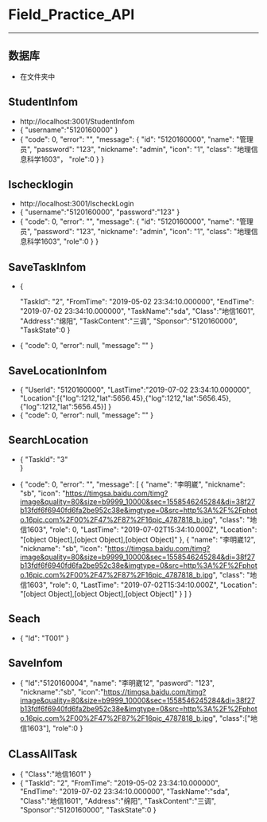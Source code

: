 # Field_Practice_API
---
## 数据库
+ 在文件夹中
## StudentInfom
+ http://localhost:3001/StudentInfom
+ {
	"username":"5120160000"
}
+ {
    "code": 0,
    "error": "",
    "message": {
        "id": "5120160000",
        "name": "管理员",
        "password": "123",
        "nickname": "admin",
        "icon": "1",
        "class": "地理信息科学1603"，
        "role":0
    }
}
## Ischecklogin
+ http://localhost:3001/IscheckLogin
+ {
	"username":"5120160000",
	"password":"123"
}
+ {
    "code": 0,
    "error": "",
    "message": {
        "id": "5120160000",
        "name": "管理员",
        "password": "123",
        "nickname": "admin",
        "icon": "1",
        "class": "地理信息科学1603",
        "role":0
    }
}

## SaveTaskInfom
+ {

	"TaskId": "2",
	"FromTime": "2019-05-02 23:34:10.000000",
	"EndTime": "2019-07-02 23:34:10.000000",
	"TaskName":"sda",
	"Class":"地信1601",
	"Address":"绵阳",
	"TaskContent":"三调",
	"Sponsor":"5120160000",
	"TaskState":0
}
+ {
    "code": 0,
    "error": null,
    "message": ""
}
## SaveLocationInfom
+ 
	{
	"UserId": "5120160000",
	"LastTime":"2019-07-02 23:34:10.000000",
    "Location":[{"log":1212,"lat":5656.45},{"log":1212,"lat":5656.45},{"log":1212,"lat":5656.45}]
}
+ {
    "code": 0,
    "error": null,
    "message": ""
}
## SearchLocation
+ {
	"TaskId": "3"	
}

+ {
    "code": 0,
    "error": "",
    "message": [
        {
            "name": "李明崴",
            "nickname": "sb",
            "icon": "https://timgsa.baidu.com/timg?image&quality=80&size=b9999_10000&sec=1558546245284&di=38f27b13fdf6f6940fd6fa2be952c38e&imgtype=0&src=http%3A%2F%2Fphoto.16pic.com%2F00%2F47%2F87%2F16pic_4787818_b.jpg",
            "class": "地信1603",
            "role": 0,
            "LastTime": "2019-07-02T15:34:10.000Z",
            "Location": "[object Object],[object Object],[object Object]"
        },
        {
            "name": "李明崴12",
            "nickname": "sb",
            "icon": "https://timgsa.baidu.com/timg?image&quality=80&size=b9999_10000&sec=1558546245284&di=38f27b13fdf6f6940fd6fa2be952c38e&imgtype=0&src=http%3A%2F%2Fphoto.16pic.com%2F00%2F47%2F87%2F16pic_4787818_b.jpg",
            "class": "地信1603",
            "role": 0,
            "LastTime": "2019-07-02T15:34:10.000Z",
            "Location": "[object Object],[object Object],[object Object]"
        }
    ]
}
## Seach
+ {
	"Id": "T001"
}



## SaveInfom
+ {
	 "Id":"5120160004",
	"name": "李明崴12",
	"pasword": "123",
	"nickname":"sb",
	"icon":"https://timgsa.baidu.com/timg?image&quality=80&size=b9999_10000&sec=1558546245284&di=38f27b13fdf6f6940fd6fa2be952c38e&imgtype=0&src=http%3A%2F%2Fphoto.16pic.com%2F00%2F47%2F87%2F16pic_4787818_b.jpg",
	"class":["地信1603"],
	"role":0
}

## CLassAllTask
+ {
    "Class":"地信1601"
}
+ {
    "TaskId": "2",
	"FromTime": "2019-05-02 23:34:10.000000",
	"EndTime": "2019-07-02 23:34:10.000000",
	"TaskName":"sda",
	"Class":"地信1601",
	"Address":"绵阳",
	"TaskContent":"三调",
	"Sponsor":"5120160000",
	"TaskState":0
}